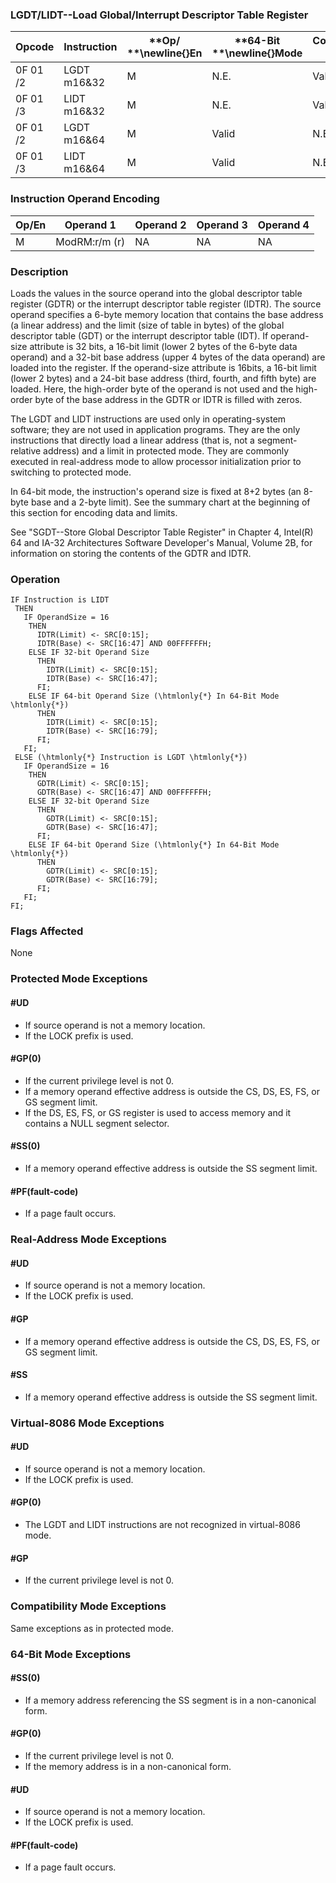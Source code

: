 ### LGDT/LIDT--Load Global/Interrupt Descriptor Table Register


|**Opcode**|**Instruction**|**Op/ **\newline{}**En**|**64-Bit **\newline{}**Mode**|**Compat/**\newline{}**Leg Mode**|**Description**|
|----------|---------------|------------------------|-----------------------------|---------------------------------|---------------|
|0F 01 /2|LGDT m16&32|M|N.E.|Valid|Load m into GDTR.|
|0F 01 /3|LIDT m16&32|M|N.E.|Valid|Load m into IDTR.|
|0F 01 /2|LGDT m16&64|M|Valid|N.E.|Load m into GDTR.|
|0F 01 /3|LIDT m16&64|M|Valid|N.E.|Load m into IDTR.|
### Instruction Operand Encoding


|Op/En|Operand 1|Operand 2|Operand 3|Operand 4|
|-----|---------|---------|---------|---------|
|M|ModRM:r/m (r)|NA|NA|NA|
### Description


Loads the values in the source operand into the global descriptor table register (GDTR) or the interrupt descriptor table register (IDTR). The source operand specifies a 6-byte memory location that contains the base address (a linear address) and the limit (size of table in bytes) of the global descriptor table (GDT) or the interrupt descriptor table (IDT). If operand-size attribute is 32 bits, a 16-bit limit (lower 2 bytes of the 6-byte data operand) and a 32-bit base address (upper 4 bytes of the data operand) are loaded into the register. If the operand-size attribute is 16bits, a 16-bit limit (lower 2 bytes) and a 24-bit base address (third, fourth, and fifth byte) are loaded. Here, the high-order byte of the operand is not used and the high-order byte of the base address in the GDTR or IDTR is filled with zeros.

The LGDT and LIDT instructions are used only in operating-system software; they are not used in application programs. They are the only instructions that directly load a linear address (that is, not a segment-relative address) and a limit in protected mode. They are commonly executed in real-address mode to allow processor initialization prior to switching to protected mode.

In 64-bit mode, the instruction's operand size is fixed at 8+2 bytes (an 8-byte base and a 2-byte limit). See the summary chart at the beginning of this section for encoding data and limits.

See "SGDT--Store Global Descriptor Table Register" in Chapter 4, Intel(R) 64 and IA-32 Architectures Software Developer's Manual, Volume 2B, for information on storing the contents of the GDTR and IDTR.


### Operation

```info-verb
IF Instruction is LIDT
 THEN
   IF OperandSize = 16
    THEN 
      IDTR(Limit) <- SRC[0:15];
      IDTR(Base) <- SRC[16:47] AND 00FFFFFFH; 
    ELSE IF 32-bit Operand Size
      THEN
        IDTR(Limit) <- SRC[0:15];
        IDTR(Base) <- SRC[16:47]; 
      FI;
    ELSE IF 64-bit Operand Size (\htmlonly{*} In 64-Bit Mode \htmlonly{*})
      THEN
        IDTR(Limit) <- SRC[0:15];
        IDTR(Base) <- SRC[16:79]; 
      FI;
   FI;
 ELSE (\htmlonly{*} Instruction is LGDT \htmlonly{*})
   IF OperandSize = 16
    THEN 
      GDTR(Limit) <- SRC[0:15];
      GDTR(Base) <- SRC[16:47] AND 00FFFFFFH; 
    ELSE IF 32-bit Operand Size
      THEN
        GDTR(Limit) <- SRC[0:15];
        GDTR(Base) <- SRC[16:47]; 
      FI;
    ELSE IF 64-bit Operand Size (\htmlonly{*} In 64-Bit Mode \htmlonly{*})
      THEN
        GDTR(Limit) <- SRC[0:15];
        GDTR(Base) <- SRC[16:79]; 
      FI;
   FI; 
FI;
```
### Flags Affected


None


### Protected Mode Exceptions

#### #UD
* If source operand is not a memory location.
* If the LOCK prefix is used.

#### #GP(0)
* If the current privilege level is not 0.
* If a memory operand effective address is outside the CS, DS, ES, FS, or GS segment limit.
* If the DS, ES, FS, or GS register is used to access memory and it contains a NULL segment selector.

#### #SS(0)
* If a memory operand effective address is outside the SS segment limit.

#### #PF(fault-code)
* If a page fault occurs.

### Real-Address Mode Exceptions

#### #UD
* If source operand is not a memory location.
* If the LOCK prefix is used.

#### #GP
* If a memory operand effective address is outside the CS, DS, ES, FS, or GS segment limit.

#### #SS
* If a memory operand effective address is outside the SS segment limit.

### Virtual-8086 Mode Exceptions

#### #UD
* If source operand is not a memory location.
* If the LOCK prefix is used.

#### #GP(0)
* The LGDT and LIDT instructions are not recognized in virtual-8086 mode.

#### #GP
* If the current privilege level is not 0.

### Compatibility Mode Exceptions



Same exceptions as in protected mode.


### 64-Bit Mode Exceptions

#### #SS(0)
* If a memory address referencing the SS segment is in a non-canonical form.

#### #GP(0)
* If the current privilege level is not 0.
* If the memory address is in a non-canonical form.

#### #UD
* If source operand is not a memory location.
* If the LOCK prefix is used.

#### #PF(fault-code)
* If a page fault occurs.
